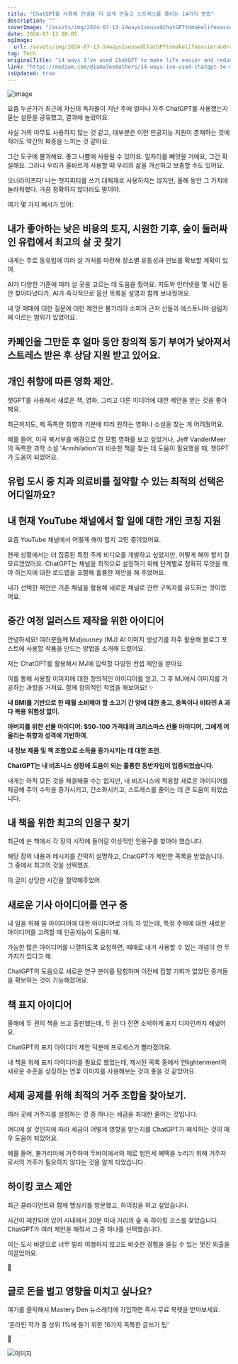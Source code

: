 ```yaml
---
title: "ChatGPT를 사용해 인생을 더 쉽게 만들고 스트레스를 줄이는 14가지 방법"
description: ""
coverImage: "/assets/img/2024-07-13-14waysIveusedChatGPTtomakelifeeasierandreducestress_0.png"
date: 2024-07-13 00:05
ogImage:
  url: /assets/img/2024-07-13-14waysIveusedChatGPTtomakelifeeasierandreducestress_0.png
tag: Tech
originalTitle: "14 ways I’ve used ChatGPT to make life easier and reduce stress"
link: "https://medium.com/@iamalexmathers/14-ways-ive-used-chatgpt-to-make-life-easier-and-reduce-stress-c57b9dfd1315"
isUpdated: true
---
```


![image](/assets/img/2024-07-13-14waysIveusedChatGPTtomakelifeeasierandreducestress_0.png)

요즘 누군가가 최근에 자신의 독자들이 지난 주에 얼마나 자주 ChatGPT를 사용했는지 묻는 설문을 공유했고, 결과에 놀랐어요.

사실 거의 아무도 사용하지 않는 것 같고, 대부분은 이런 인공지능 지원이 존재하는 것에 적어도 약간의 짜증을 느끼는 것 같아요.

그건 도구에 불과해요. 좋고 나쁨에 사용될 수 있어요. 일자리를 빼앗을 거에요, 그건 확실해요. 그러나 우리가 올바르게 사용할 때 우리의 삶을 개선하고 보충할 수도 있어요.

<!-- cozy-coder - 수평 -->

<ins class="adsbygoogle"
     style="display:block"
     data-ad-client="ca-pub-4877378276818686"
     data-ad-slot="1107185301"
     data-ad-format="auto"
     data-full-width-responsive="true"></ins>

<script>
     (adsbygoogle = window.adsbygoogle || []).push({});
</script>

오너라이프다! 나는 챗지피티를 쓰기 대체재로 사용하지는 않지만, 올해 동안 그 가치에 놀라워했다. 가끔 정확하지 않더라도 말이야.

여기 몇 가지 예시가 있어:

## 내가 좋아하는 낮은 비용의 토지, 시원한 기후, 숲이 둘러싸인 유럽에서 최고의 살 곳 찾기

내게는 주로 동유럽에 여러 살 거처를 마련해 장소별 유동성과 안보를 확보할 계획이 있어.

<!-- cozy-coder - 수평 -->

<ins class="adsbygoogle"
     style="display:block"
     data-ad-client="ca-pub-4877378276818686"
     data-ad-slot="1107185301"
     data-ad-format="auto"
     data-full-width-responsive="true"></ins>

<script>
     (adsbygoogle = window.adsbygoogle || []).push({});
</script>

AI가 다양한 기준에 따라 살 곳을 고르는 데 도움을 줬어요. 지도와 인터넷을 몇 시간 동안 찾아다녔다가, AI가 즉각적으로 옵션 목록을 설명과 함께 보내줬어요.

내 땅 매매에 대한 질문에 대한 제안은 불가리아 소피아 근처 산들과 에스토니아 삼림지에 이르는 범위가 있었어요.

## 카페인을 그만둔 후 얼마 동안 창의적 동기 부여가 낮아져서 스트레스 받은 후 상담 지원 받고 있어요.

## 개인 취향에 따른 영화 제안.

<!-- cozy-coder - 수평 -->

<ins class="adsbygoogle"
     style="display:block"
     data-ad-client="ca-pub-4877378276818686"
     data-ad-slot="1107185301"
     data-ad-format="auto"
     data-full-width-responsive="true"></ins>

<script>
     (adsbygoogle = window.adsbygoogle || []).push({});
</script>

챗GPT를 사용해서 새로운 책, 영화, 그리고 다른 미디어에 대한 제안을 받는 것을 좋아해요.

최근까지도, 제 독특한 취향과 기분에 따라 원하는 영화나 소설을 찾는 게 어려웠어요.

예를 들어, 미국 북서부를 배경으로 한 모험 영화를 보고 싶었거나, Jeff VanderMeer의 독특한 과학 소설 'Annihilation'과 비슷한 책을 찾는 데 도움이 필요했을 때, 챗GPT가 도움이 되었어요.

## 유럽 도시 중 치과 의료비를 절약할 수 있는 최적의 선택은 어디일까요?

<!-- cozy-coder - 수평 -->

<ins class="adsbygoogle"
     style="display:block"
     data-ad-client="ca-pub-4877378276818686"
     data-ad-slot="1107185301"
     data-ad-format="auto"
     data-full-width-responsive="true"></ins>

<script>
     (adsbygoogle = window.adsbygoogle || []).push({});
</script>

## 내 현재 YouTube 채널에서 할 일에 대한 개인 코칭 지원

요즘 YouTube 채널에서 어떻게 해야 할지 고민 중이었어요.

현재 상황에서는 더 집중된 특정 주제 비디오를 개발하고 싶었지만, 어떻게 해야 할지 잘 모르겠었어요. ChatGPT는 채널을 최적으로 설정하기 위해 단계별로 정확히 무엇을 해야 하는지에 대한 로드맵을 포함해 훌륭한 제안을 해 주었어요.

내가 선택한 제안은 기존 채널을 활용해 새로운 채널로 관련 구독자를 유도하는 것이었어요.

<!-- cozy-coder - 수평 -->

<ins class="adsbygoogle"
     style="display:block"
     data-ad-client="ca-pub-4877378276818686"
     data-ad-slot="1107185301"
     data-ad-format="auto"
     data-full-width-responsive="true"></ins>

<script>
     (adsbygoogle = window.adsbygoogle || []).push({});
</script>

## 중간 여정 일러스트 제작을 위한 아이디어

안녕하세요! 여러분들께 Midjourney (MJ) AI 이미지 생성기를 자주 활용해 블로그 포스트에 사용할 작품을 만드는 방법을 소개해 드렸어요.

저는 ChatGPT를 활용해서 MJ에 입력할 다양한 컨셉 제안을 받아요.

이를 통해 사용할 이미지에 대한 창의적인 아이디어를 얻고, 그 후 MJ에서 이미지를 가공하는 과정을 거쳐요. 함께 창의적인 작업을 해보아요! ✨

<!-- cozy-coder - 수평 -->

<ins class="adsbygoogle"
     style="display:block"
     data-ad-client="ca-pub-4877378276818686"
     data-ad-slot="1107185301"
     data-ad-format="auto"
     data-full-width-responsive="true"></ins>

<script>
     (adsbygoogle = window.adsbygoogle || []).push({});
</script>

**내 BMI를 기반으로 한 매월 소비해야 할 소고기 간 양에 대한 충고, 중독이나 비타민 A 과다 복용 위험성 없이.**

**아버지를 위한 선물 아이디어: $50–100 가격대의 크리스마스 선물 아이디어, 그에게 어울리는 취향과 성격에 기반하여.**

**내 정보 제품 및 책 조합으로 소득을 증가시키는 데 대한 조언.**

**ChatGPT는 내 비즈니스 성장에 도움이 되는 훌륭한 동반자임이 입증되었습니다.**

<!-- cozy-coder - 수평 -->

<ins class="adsbygoogle"
     style="display:block"
     data-ad-client="ca-pub-4877378276818686"
     data-ad-slot="1107185301"
     data-ad-format="auto"
     data-full-width-responsive="true"></ins>

<script>
     (adsbygoogle = window.adsbygoogle || []).push({});
</script>

내게는 아직 모든 것을 해결해줄 수는 없지만, 내 비즈니스에 적용할 새로운 아이디어를 제공해 주어 수익을 증가시키고, 간소화시키고, 스트레스를 줄이는 데 큰 도움이 되었습니다.

## 내 책을 위한 최고의 인용구 찾기

최근에 쓴 책에서 각 장의 시작에 들어갈 이상적인 인용구를 찾아야 했습니다.

해당 장의 내용과 메시지를 간략히 설명하고, ChatGPT가 제안한 목록을 받았습니다. 그 중에서 최고의 것을 선택했죠.

<!-- cozy-coder - 수평 -->

<ins class="adsbygoogle"
     style="display:block"
     data-ad-client="ca-pub-4877378276818686"
     data-ad-slot="1107185301"
     data-ad-format="auto"
     data-full-width-responsive="true"></ins>

<script>
     (adsbygoogle = window.adsbygoogle || []).push({});
</script>

이 글이 상당한 시간을 절약해주었어.

## 새로운 기사 아이디어를 연구 중

내 일을 위해 쓸 아이디어에 대한 아이디어로 가득 차 있는데, 특정 주제에 대한 새로운 아이디어를 고려할 때 인공지능이 도움이 돼.

가능한 많은 아이디어를 나열하도록 요청하면, 때때로 내가 사용할 수 있는 개념이 한 두 가지가 있다고 해.

<!-- cozy-coder - 수평 -->

<ins class="adsbygoogle"
     style="display:block"
     data-ad-client="ca-pub-4877378276818686"
     data-ad-slot="1107185301"
     data-ad-format="auto"
     data-full-width-responsive="true"></ins>

<script>
     (adsbygoogle = window.adsbygoogle || []).push({});
</script>

ChatGPT의 도움으로 새로운 연구 분야를 탐험하며 이전에 접할 기회가 없었던 증거들을 확보하는 것이 가능해졌어요.

## 책 표지 아이디어

올해에 두 권의 책을 쓰고 출판했는데, 두 권 다 전면 소박하게 표지 디자인까지 해냈어요.

ChatGPT의 표지 아이디어 제안 덕분에 프로세스가 빨라졌어요.

<!-- cozy-coder - 수평 -->

<ins class="adsbygoogle"
     style="display:block"
     data-ad-client="ca-pub-4877378276818686"
     data-ad-slot="1107185301"
     data-ad-format="auto"
     data-full-width-responsive="true"></ins>

<script>
     (adsbygoogle = window.adsbygoogle || []).push({});
</script>

내 <Art of Self Respect> 책을 위해 표지 아이디어를 필요로 했었는데, 제시된 목록 중에서 연lightenment의 새로운 수준을 상징하는 연꽃 이미지를 사용해보는 것이 좋을 것 같았어요.

## 세제 공제를 위해 최적의 거주 조합을 찾아보기.

여러 곳에 거주지를 설정하는 것 중 하나는 세금을 최대한 줄이는 것입니다.

어디에 살 것인지에 따라 세금이 어떻게 영향을 받는지를 ChatGPT가 해석하는 것이 매우 도움이 되었어요.

<!-- cozy-coder - 수평 -->

<ins class="adsbygoogle"
     style="display:block"
     data-ad-client="ca-pub-4877378276818686"
     data-ad-slot="1107185301"
     data-ad-format="auto"
     data-full-width-responsive="true"></ins>

<script>
     (adsbygoogle = window.adsbygoogle || []).push({});
</script>

예를 들어, 불가리아에 거주하며 두바이에서의 제로 법인세 혜택을 누리기 위해 거주자로서의 거주가 필요하지 않다는 것을 알게 되었습니다.

## 하이킹 코스 제안

최근 클라이언트와 함께 헬싱키를 방문했고, 하이킹을 하고 싶었습니다.

시간이 제한되어 있어 시내에서 30분 이내 거리의 숲 속 하이킹 코스를 찾았습니다. ChatGPT가 여러 제안을 해줘서 그 중 하나를 선택했습니다.

<!-- cozy-coder - 수평 -->

<ins class="adsbygoogle"
     style="display:block"
     data-ad-client="ca-pub-4877378276818686"
     data-ad-slot="1107185301"
     data-ad-format="auto"
     data-full-width-responsive="true"></ins>

<script>
     (adsbygoogle = window.adsbygoogle || []).push({});
</script>

이는 도시 바깥으로 너무 멀리 여행하지 않고도 비슷한 경험을 즐길 수 있는 멋진 외출을 이끌었어요.

🔆

## 글로 돈을 벌고 영향을 미치고 싶나요?

여기를 클릭해서 Mastery Den 뉴스레터에 가입하면 즉시 무료 북렛을 받아보세요.

<!-- cozy-coder - 수평 -->

<ins class="adsbygoogle"
     style="display:block"
     data-ad-client="ca-pub-4877378276818686"
     data-ad-slot="1107185301"
     data-ad-format="auto"
     data-full-width-responsive="true"></ins>

<script>
     (adsbygoogle = window.adsbygoogle || []).push({});
</script>

'온라인 작가 중 상위 1%에 들기 위한 16가지 독특한 글쓰기 팁'

🐉

![이미지](/assets/img/2024-07-13-14waysIveusedChatGPTtomakelifeeasierandreducestress_1.png)
